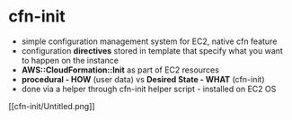 # cfn-init

- simple configuration management system for EC2, native cfn feature
- configuration **directives** stored in template that specify what you want to happen on the instance
- **AWS::CloudFormation::Init** as part of EC2 resources
- **procedural - HOW** (user data) vs **Desired State - WHAT** (cfn-init)
- done via a helper through cfn-init helper script - installed on EC2 OS

[[cfn-init/Untitled.png]]
